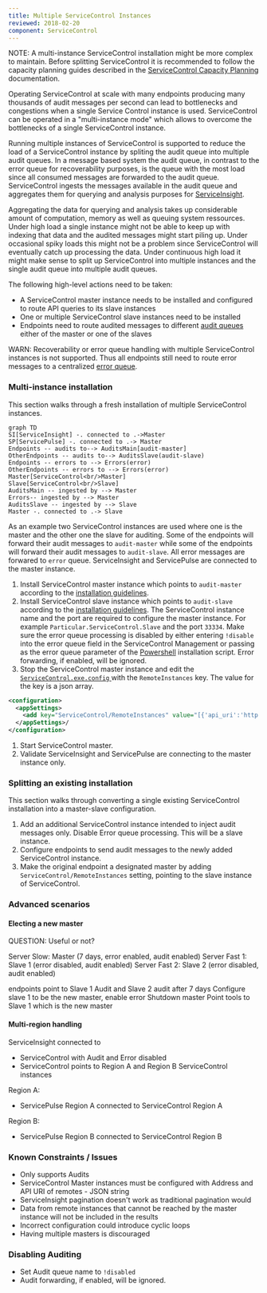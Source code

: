 ```yaml
---
title: Multiple ServiceControl Instances
reviewed: 2018-02-20
component: ServiceControl
---
```


NOTE: A multi-instance ServiceControl installation might be more complex to maintain. Before splitting ServiceControl it is recommended to follow the capacity planning guides described in the [ServiceControl Capacity Planning](/servicecontrol/capacity-and-planning.md) documentation.

Operating ServiceControl at scale with many endpoints producing many thousands of audit messages per second can lead to bottlenecks and congestions when a single Service Control instance is used. ServiceControl can be operated in a "multi-instance mode" which allows to overcome the bottlenecks of a single ServiceControl instance. 

Running multiple instances of ServiceControl is supported to reduce the load of a ServiceControl instance by spliting the audit queue into multiple audit queues. In a message based system the audit queue, in contrast to the error queue for recoverability purposes, is the queue with the most load since all consumed messages are forwarded to the audit queue. ServiceControl ingests the messages available in the audit queue and aggregates them for querying and analysis purposes for [ServiceInsight](/serviceinsight/). 

Aggregating the data for querying and analysis takes up considerable amount of computation, memory as well as queuing system ressources. Under high load a single instance might not be able to keep up with indexing that data and the audited messages might start piling up. Under occasional spiky loads this might not be a problem since ServiceControl will eventually catch up processing the data. Under continuous high load it might make sense to split up ServiceControl into multiple instances and the single audit queue into multiple audit queues. 

The following high-level actions need to be taken:

- A ServiceControl master instance needs to be installed and configured to route API queries to its slave instances
- One or multiple ServiceControl slave instances need to be installed
- Endpoints need to route audited messages to different [audit queues](/nservicebus/operations/auditing.md) either of the master or one of the slaves

WARN: Recoverability or error queue handling with multiple ServiceControl instances is not supported. Thus all endpoints still need to route error messages to a centralized [error queue](/nservicebus/recoverability/configure-error-handling.md).

### Multi-instance installation

This section walks through a fresh installation of multiple ServiceControl instances. 

```mermaid
graph TD
SI[ServiceInsight] -. connected to .->Master
SP[ServicePulse] -. connected to .-> Master
Endpoints -- audits to--> AuditsMain[audit-master]
OtherEndpoints -- audits to--> AuditsSlave(audit-slave)
Endpoints -- errors to --> Errors(error)
OtherEndpoints -- errors to --> Errors(error)
Master[ServiceControl<br/>Master]
Slave[ServiceControl<br/>Slave]
AuditsMain -- ingested by --> Master
Errors-- ingested by --> Master
AuditsSlave -- ingested by --> Slave
Master -. connected to .-> Slave
```

As an example two ServiceControl instances are used where one is the master and the other one the slave for auditing. Some of the endpoints will forward their audit messages to `audit-master` while some of the endpoints will forward their audit messages to `audit-slave`. All error messages are forwared to `error` queue. ServiceInsight and ServicePulse are connected to the master instance.

1. Install ServiceControl master instance which points to `audit-master` according to the [installation guidelines](https://docs.particular.net/servicecontrol/installation).
1. Install ServiceControl slave instance which points to `audit-slave` according to the [installation guidelines](https://docs.particular.net/servicecontrol/installation). The ServiceControl instance name and the port are required to configure the master instance. For example `Particular.ServiceControl.Slave` and the port `33334`. Make sure the error queue processing is disabled by either entering `!disable` into the error queue field in the ServiceControl Management or passing as the error queue parameter of the [Powershell](/servicecontrol/installation-powershell.md) installation script. Error forwarding, if enabled, will be ignored.
1. Stop the ServiceControl master instance and edit the [`ServiceControl.exe.config` ](/servicecontrol/creating-config-file.md) with the `RemoteInstances` key. The value for the key is a json array.

```xml
<configuration>
  <appSettings>
    <add key="ServiceControl/RemoteInstances" value="[{'api_uri':'http://localhost:33334/api', 'queue_address':'Particular.ServiceControl.Slave'}]'"/>
  </appSettings>/
</configuration>
```
1. Start ServiceControl master.
1. Validate ServiceInsight and ServicePulse are connecting to the master instance only.

### Splitting an existing installation

This section walks through converting a single existing ServiceControl installation into a master-slave configuration.

1. Add an additional ServiceControl instance intended to inject audit messages only. Disable Error queue processing. This will be a slave instance.
2. Configure endpoints to send audit messages to the newly added ServiceControl instance.
3. Make the original endpoint a designated master by adding `ServiceControl/RemoteInstances` setting, pointing to the slave instance of ServiceControl.

### Advanced scenarios

#### Electing a new master

QUESTION: Useful or not?

Server Slow: Master (7 days, error enabled, audit enabled)
Server Fast 1: Slave 1 (error disabled, audit enabled)
Server Fast 2: Slave 2 (error disabled, audit enabled)

endpoints point to Slave 1 Audit and Slave 2 audit
after 7 days
Configure slave 1 to be the new master, enable error
Shutdown master
Point tools to Slave 1 which is the new master

#### Multi-region handling

ServiceInsight connected to
- ServiceControl with Audit and Error disabled
- ServiceControl points to Region A and Region B ServiceControl instances

Region A:
- ServicePulse Region A connected to ServiceControl Region A

Region B:
- ServicePulse Region B connected to ServiceControl Region B

### Known Constraints / Issues

- Only supports Audits
- ServiceControl Master instances must be configured with Address and API URI of remotes - JSON string
- ServiceInsight pagination doesn't work as traditional pagination would
- Data from remote instances that cannot be reached by the master instance will not be included in the results
- Incorrect configuration could introduce cyclic loops
- Having multiple masters is discouraged

### Disabling Auditing

- Set Audit queue name to `!disabled`
- Audit forwarding, if enabled, will be ignored.